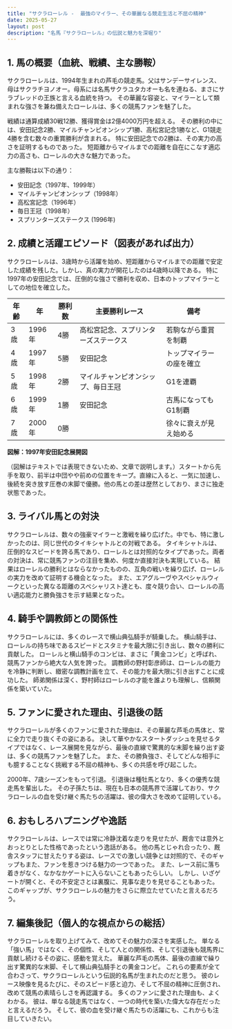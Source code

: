```yaml
---
title: "サクラローレル -  最強のマイラー、その華麗なる競走生活と不屈の精神"
date: 2025-05-27
layout: post
description: "名馬『サクラローレル』の伝説と魅力を深堀り"
---
```


## 1. 馬の概要（血統、戦績、主な勝鞍）

サクラローレルは、1994年生まれの芦毛の競走馬。父はサンデーサイレンス、母はサクラチヨノオー。母系には名馬サクラユタカオーも名を連ねる、まさにサラブレッドの王族と言える血統を持つ。  その華麗な容姿と、マイラーとして類まれな強さを兼ね備えたローレルは、多くの競馬ファンを魅了した。

戦績は通算成績30戦12勝、獲得賞金は2億4000万円を超える。  その勝利の中には、安田記念2勝、マイルチャンピオンシップ1勝、高松宮記念1勝など、G1競走4勝を含む数々の重賞勝利が含まれる。  特に安田記念での2勝は、その実力の高さを証明するものであった。  短距離からマイルまでの距離を自在にこなす適応力の高さも、ローレルの大きな魅力であった。

主な勝鞍は以下の通り：

* 安田記念（1997年、1999年）
* マイルチャンピオンシップ（1998年）
* 高松宮記念（1996年）
* 毎日王冠（1998年）
* スプリンターズステークス (1996年)


## 2. 成績と活躍エピソード（図表があれば出力）

サクラローレルは、3歳時から活躍を始め、短距離からマイルまでの距離で安定した成績を残した。しかし、真の実力が開花したのは4歳時以降である。  特に1997年の安田記念では、圧倒的な強さで勝利を収め、日本のトップマイラーとしての地位を確立した。

| 年齢 | 年  | 勝利数 | 主要勝利レース | 備考 |
|---|---|---|---|---|
| 3歳 | 1996年 | 4勝 | 高松宮記念、スプリンターズステークス |  若駒ながら重賞を制覇 |
| 4歳 | 1997年 | 5勝 | 安田記念 |  トップマイラーの座を確立 |
| 5歳 | 1998年 | 2勝 | マイルチャンピオンシップ、毎日王冠 |  G1を連覇 |
| 6歳 | 1999年 | 1勝 | 安田記念 |  古馬になってもG1制覇 |
| 7歳 | 2000年 | 0勝 |  |  徐々に衰えが見え始める |


**図解：1997年安田記念展開図**

（図解はテキストでは表現できないため、文章で説明します。）スタートから先手を取り、前半は中団やや前めの位置をキープ。直線に入ると、一気に加速し、後続を突き放す圧巻の末脚で優勝。他の馬との差は歴然としており、まさに独走状態であった。


## 3. ライバル馬との対決

サクラローレルは、数々の強豪マイラーと激戦を繰り広げた。中でも、特に激しかったのは、同じ世代のタイキシャトルとの対戦である。  タイキシャトルは、圧倒的なスピードを誇る馬であり、ローレルとは対照的なタイプであった。両者の対決は、常に競馬ファンの注目を集め、何度か直接対決も実現している。  結果はローレルの勝利とはならなかったものの、互角の戦いを繰り広げ、ローレルの実力を改めて証明する機会となった。  また、エアグルーヴやスペシャルウィークといった異なる距離のスペシャリスト達とも、度々競り合い、ローレルの高い適応能力と勝負強さを示す結果となった。


## 4. 騎手や調教師との関係性

サクラローレルには、多くのレースで横山典弘騎手が騎乗した。  横山騎手は、ローレルの持ち味であるスピードとスタミナを最大限に引き出し、数々の勝利に貢献した。  ローレルと横山騎手のコンビは、まさに「黄金コンビ」と呼ばれ、競馬ファンから絶大な人気を誇った。  調教師の野村彰彦師は、ローレルの能力を冷静に判断し、緻密な調教計画を立て、その能力を最大限に引き出すことに成功した。  師弟関係は深く、野村師はローレルの才能を誰よりも理解し、信頼関係を築いていた。


## 5. ファンに愛された理由、引退後の話

サクラローレルが多くのファンに愛された理由は、その華麗な芦毛の馬体と、常に全力で走り抜くその姿にある。  決して華やかなスタートダッシュを見せるタイプではなく、レース展開を見ながら、最後の直線で驚異的な末脚を繰り出す姿は、多くの競馬ファンを魅了した。  また、その勝負強さ、そしてどんな相手にも臆することなく挑戦する不屈の精神も、多くの共感を呼び起こした。

2000年、7歳シーズンをもって引退。  引退後は種牡馬となり、多くの優秀な競走馬を輩出した。  その子孫たちは、現在も日本の競馬界で活躍しており、サクラローレルの血を受け継ぐ馬たちの活躍は、彼の偉大さを改めて証明している。


## 6. おもしろハプニングや逸話

サクラローレルは、レースでは常に冷静沈着な走りを見せたが、厩舎では意外とおっとりとした性格であったという逸話がある。  他の馬とじゃれ合ったり、厩舎スタッフに甘えたりする姿は、レースでの激しい競争とは対照的で、そのギャップもまた、ファンを惹きつける魅力の一つであった。  また、レース前に落ち着きがなく、なかなかゲートに入らないこともあったらしい。  しかし、いざゲートが開くと、その不安定さとは裏腹に、見事な走りを見せることもあった。  このギャップが、サクラローレルの魅力をさらに際立たせていたと言えるだろう。


## 7. 編集後記（個人的な視点からの総括）

サクラローレルを取り上げてみて、改めてその魅力の深さを実感した。  単なる「強い馬」ではなく、その個性、そして人との関係性、そして引退後も競馬界に貢献し続けるその姿に、感動を覚えた。  華麗な芦毛の馬体、最後の直線で繰り出す驚異的な末脚、そして横山典弘騎手との黄金コンビ。  これらの要素が全て合わさって、サクラローレルという伝説的名馬が生まれたのだと思う。  彼のレース映像を見るたびに、そのスピード感と迫力、そして不屈の精神に圧倒され、改めて競馬の素晴らしさを再認識する。  多くのファンに愛された理由も、よくわかる。  彼は、単なる競走馬ではなく、一つの時代を築いた偉大な存在だったと言えるだろう。  そして、彼の血を受け継ぐ馬たちの活躍にも、これからも注目していきたい。
